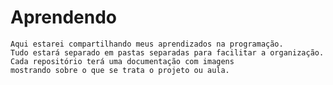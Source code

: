 # Aprendendo

    Aqui estarei compartilhando meus aprendizados na programação.
    Tudo estará separado em pastas separadas para facilitar a organização.
    Cada repositório terá uma documentação com imagens 
    mostrando sobre o que se trata o projeto ou aula.
